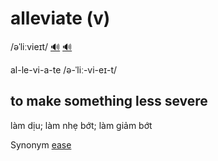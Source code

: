 # alleviate (v)

/əˈliːvieɪt/ [🔊](https://www.oxfordlearnersdictionaries.com/media/english/uk_pron/a/all/allev/alleviate__gb_1.mp3) [🔊](https://www.oxfordlearnersdictionaries.com/media/english/us_pron/a/all/allev/alleviate__us_1.mp3)

al-le-vi-a-te /ə-ˈliː-vi-eɪ-t/

## to make something less severe

làm dịu; làm nhẹ bớt; làm giảm bớt

Synonym [ease]()